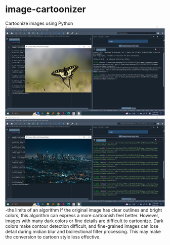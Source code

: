 # image-cartoonizer
Cartoonize images using Python
!["cartoon-like"]( https://github.com/wingun322/image-cartoonizer/blob/main/cartoon-like.JPG)
!["not-cartoon-like"]( https://github.com/wingun322/image-cartoonizer/blob/main/not-cartoon-like.JPG)
-the limits of an algorithm
If the original image has clear outlines and bright colors, this algorithm can express a more cartoonish feel better.
However, images with many dark colors or fine details are difficult to cartoonize.
Dark colors make contour detection difficult, and fine-grained images can lose detail during midian blur and bidirectional filter processing.
This may make the conversion to cartoon style less effective.

